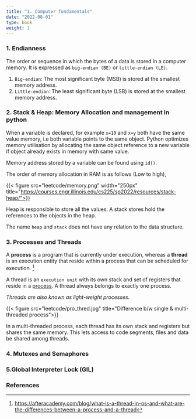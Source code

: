 ```yaml
---
title: "1. Computer fundamentals"
date: "2022-08-01"
type: book
weight: 1
---
```


### 1. Endianness

The order or sequence in which the bytes of a data is stored in a computer memory. It is expressed as `big-endian (BE)` or `little-endian (LE)`.

1. `Big-endian`: The most significant byte (MSB) is stored at the smallest memory address.
2. `Little-endian`: The least significant byte (LSB) is stored at the smallest memory address.

### 2. Stack & Heap: Memory Allocation and management in python

When a variable is declared, for example `x=10` and `x=y` both have the same value memory, i.e both variable points to the same object. Python optimizes memory utilisation by allocating the same object reference to a new variable if object already exists in memory with same value.

Memory address stored by a variable can be found using `id()`.

The order of memory allocation in RAM is as follows (Low to high),

{{< figure src="leetcode/memory.png" width="250px" title="https://courses.engr.illinois.edu/cs225/sp2022/resources/stack-heap/">}}

Heap is responsible to store all the values. A stack stores hold the references to the objects in the heap.

The name `heap` and `stack` does not have any relation to the data structure.

### 3. Processes and Threads

A **process** is a program that is currently under execution, whereas a **thread** is an execution entity that reside within a process that can be scheduled for execution. [^1]

A thread is an `execution unit` with its own stack and set of registers that reside in a <u>process</u>. A thread always belongs to exactly one process.

_Threads are also known as light-weight processes._

{{< figure src="leetcode/pro_thred.jpg" title="Difference b/w single & multi-threaded process">}}

In a multi-threaded process, each thread has its own stack and registers but shares the same memory. This lets access to code segments, files and data be shared among threads.

### 4. Mutexes and Semaphores

### 5.Global Interpreter Lock (GIL)

### References

[^1]: https://afteracademy.com/blog/what-is-a-thread-in-os-and-what-are-the-differences-between-a-process-and-a-thread
